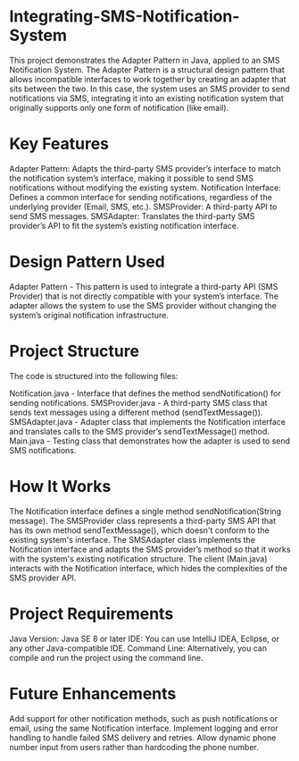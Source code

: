 # Integrating-SMS-Notification-System

This project demonstrates the Adapter Pattern in Java, applied to an SMS Notification System. The Adapter Pattern is a structural design pattern that allows incompatible interfaces to work together by creating an adapter that sits between the two. In this case, the system uses an SMS provider to send notifications via SMS, integrating it into an existing notification system that originally supports only one form of notification (like email).

# Key Features
Adapter Pattern: Adapts the third-party SMS provider’s interface to match the notification system’s interface, making it possible to send SMS notifications without modifying the existing system.
Notification Interface: Defines a common interface for sending notifications, regardless of the underlying provider (Email, SMS, etc.).
SMSProvider: A third-party API to send SMS messages.
SMSAdapter: Translates the third-party SMS provider’s API to fit the system’s existing notification interface.

# Design Pattern Used
Adapter Pattern - This pattern is used to integrate a third-party API (SMS Provider) that is not directly compatible with your system’s interface. The adapter allows the system to use the SMS provider without changing the system’s original notification infrastructure.

# Project Structure
The code is structured into the following files:

Notification.java - Interface that defines the method sendNotification() for sending notifications.
SMSProvider.java - A third-party SMS class that sends text messages using a different method (sendTextMessage()).
SMSAdapter.java - Adapter class that implements the Notification interface and translates calls to the SMS provider’s sendTextMessage() method.
Main.java - Testing class that demonstrates how the adapter is used to send SMS notifications.

# How It Works
The Notification interface defines a single method sendNotification(String message).
The SMSProvider class represents a third-party SMS API that has its own method sendTextMessage(), which doesn't conform to the existing system's interface.
The SMSAdapter class implements the Notification interface and adapts the SMS provider’s method so that it works with the system's existing notification structure.
The client (Main.java) interacts with the Notification interface, which hides the complexities of the SMS provider API.

# Project Requirements
Java Version: Java SE 8 or later
IDE: You can use IntelliJ IDEA, Eclipse, or any other Java-compatible IDE.
Command Line: Alternatively, you can compile and run the project using the command line.

# Future Enhancements
Add support for other notification methods, such as push notifications or email, using the same Notification interface.
Implement logging and error handling to handle failed SMS delivery and retries.
Allow dynamic phone number input from users rather than hardcoding the phone number.
